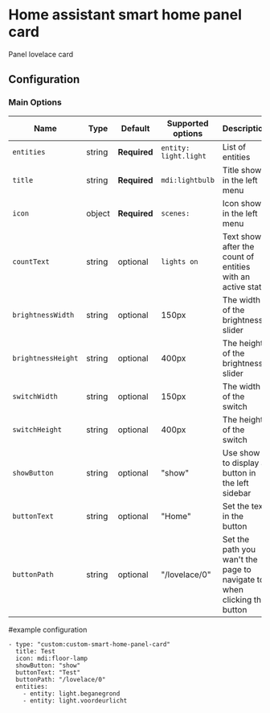 # Home assistant smart home panel card
Panel lovelace card


## Configuration

### Main Options

| Name | Type | Default | Supported options | Description |
| -------------- | ----------- | ------------ | ------------------------------------------------ | --------------------------------------------------------------------------------------------------------------------------------------------------------------------------------------------------------------------------------------------------------------------------------------------------------------------------------------------- |
| `entities` | string | **Required** | `entity: light.light` | List of entities |
| `title` | string | **Required** | `mdi:lightbulb` | Title shown in the left menu |
| `icon` | object | **Required** | `scenes:`  | Icon shown in the left menu |
| `countText` | string | optional | `lights on` | Text shown after the count of entities with an active state |
| `brightnessWidth` | string | optional | 150px | The width of the brightness slider |
| `brightnessHeight` | string | optional | 400px | The height of the brightness slider |
| `switchWidth` | string | optional | 150px | The width of the switch |
| `switchHeight` | string | optional | 400px | The height of the switch |
| `showButton` | string | optional | "show" | Use show to display a button in the left sidebar |
| `buttonText` | string | optional | "Home" | Set the text in the button |
| `buttonPath` | string | optional | "/lovelace/0" | Set the path you wan't the page to navigate to when clicking the button |

#example configuration
```
- type: "custom:custom-smart-home-panel-card"
  title: Test
  icon: mdi:floor-lamp
  showButton: "show"
  buttonText: "Test"
  buttonPath: "/lovelace/0"
  entities:
    - entity: light.beganegrond
    - entity: light.voordeurlicht
```
